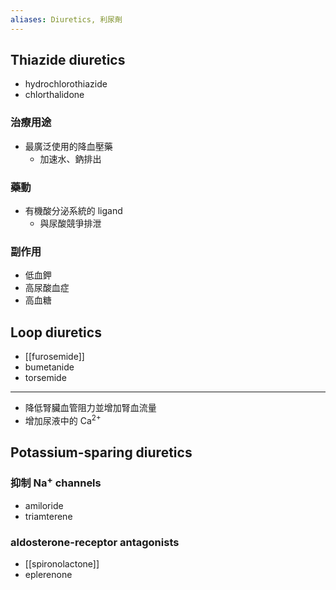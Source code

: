 ```yaml
---
aliases: Diuretics, 利尿劑
---
```

## Thiazide diuretics
- hydrochlorothiazide
- chlorthalidone
### 治療用途
- 最廣泛使用的降血壓藥
	- 加速水、鈉排出
### 藥動
- 有機酸分泌系統的 ligand
	- 與尿酸競爭排泄
### 副作用
- 低血鉀
- 高尿酸血症
- 高血糖
## Loop diuretics
- [[furosemide]]
- bumetanide
- torsemide
---
- 降低腎臟血管阻力並增加腎血流量
- 增加尿液中的 Ca<sup>2+</sup>
## Potassium-sparing diuretics
### 抑制 Na<sup>+</sup> channels
- amiloride
- triamterene
### aldosterone-receptor antagonists
- [[spironolactone]]
- eplerenone
